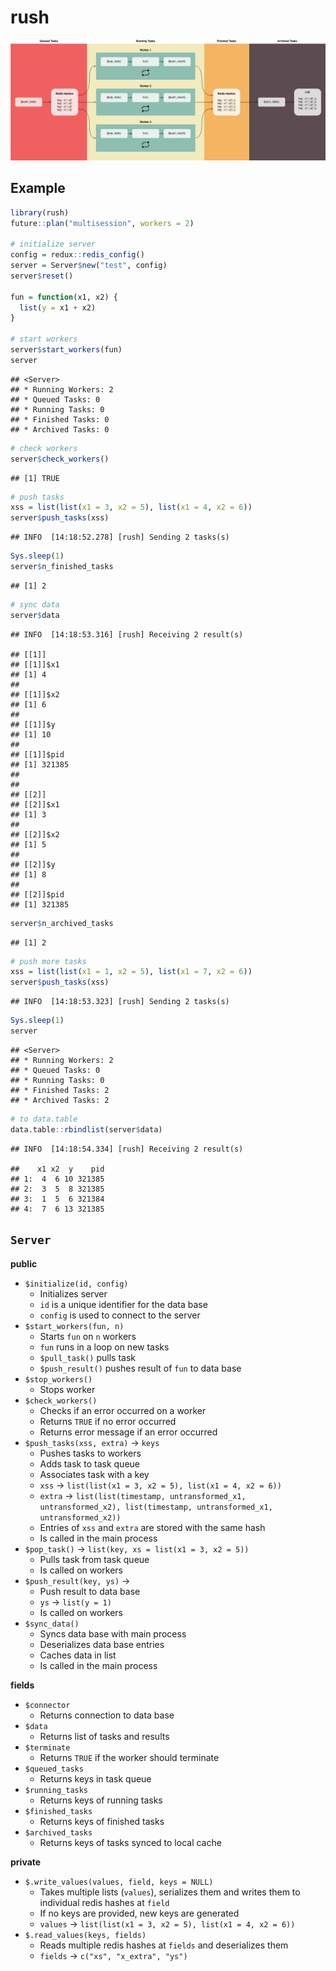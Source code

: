 
<!-- README.md is generated from README.Rmd. Please edit that file -->

# rush

![](man/figures/README-flow.png)

## Example

``` r
library(rush)
future::plan("multisession", workers = 2)

# initialize server
config = redux::redis_config()
server = Server$new("test", config)
server$reset()

fun = function(x1, x2) {
  list(y = x1 + x2)
}

# start workers
server$start_workers(fun)
server
```

    ## <Server>
    ## * Running Workers: 2
    ## * Queued Tasks: 0
    ## * Running Tasks: 0
    ## * Finished Tasks: 0
    ## * Archived Tasks: 0

``` r
# check workers
server$check_workers()
```

    ## [1] TRUE

``` r
# push tasks
xss = list(list(x1 = 3, x2 = 5), list(x1 = 4, x2 = 6))
server$push_tasks(xss)
```

    ## INFO  [14:18:52.278] [rush] Sending 2 tasks(s)

``` r
Sys.sleep(1)
server$n_finished_tasks
```

    ## [1] 2

``` r
# sync data
server$data
```

    ## INFO  [14:18:53.316] [rush] Receiving 2 result(s)

    ## [[1]]
    ## [[1]]$x1
    ## [1] 4
    ## 
    ## [[1]]$x2
    ## [1] 6
    ## 
    ## [[1]]$y
    ## [1] 10
    ## 
    ## [[1]]$pid
    ## [1] 321385
    ## 
    ## 
    ## [[2]]
    ## [[2]]$x1
    ## [1] 3
    ## 
    ## [[2]]$x2
    ## [1] 5
    ## 
    ## [[2]]$y
    ## [1] 8
    ## 
    ## [[2]]$pid
    ## [1] 321385

``` r
server$n_archived_tasks
```

    ## [1] 2

``` r
# push more tasks
xss = list(list(x1 = 1, x2 = 5), list(x1 = 7, x2 = 6))
server$push_tasks(xss)
```

    ## INFO  [14:18:53.323] [rush] Sending 2 tasks(s)

``` r
Sys.sleep(1)
server
```

    ## <Server>
    ## * Running Workers: 2
    ## * Queued Tasks: 0
    ## * Running Tasks: 0
    ## * Finished Tasks: 2
    ## * Archived Tasks: 2

``` r
# to data.table
data.table::rbindlist(server$data)
```

    ## INFO  [14:18:54.334] [rush] Receiving 2 result(s)

    ##    x1 x2  y    pid
    ## 1:  4  6 10 321385
    ## 2:  3  5  8 321385
    ## 3:  1  5  6 321384
    ## 4:  7  6 13 321385

## `Server`

**public**

  - `$initialize(id, config)`
      - Initializes server
      - `id` is a unique identifier for the data base
      - `config` is used to connect to the server
  - `$start_workers(fun, n)`
      - Starts `fun` on `n` workers
      - `fun` runs in a loop on new tasks
      - `$pull_task()` pulls task
      - `$push_result()` pushes result of `fun` to data base
  - `$stop_workers()`
      - Stops worker
  - `$check_workers()`
      - Checks if an error occurred on a worker
      - Returns `TRUE` if no error occurred
      - Returns error message if an error occurred
  - `$push_tasks(xss, extra)` -\> `keys`
      - Pushes tasks to workers
      - Adds task to task queue
      - Associates task with a key
      - `xss` -\> `list(list(x1 = 3, x2 = 5), list(x1 = 4, x2 = 6))`
      - `extra` -\> `list(list(timestamp, untransformed_x1,
        untransformed_x2), list(timestamp, untransformed_x1,
        untransformed_x2))`
      - Entries of `xss` and `extra` are stored with the same hash
      - Is called in the main process
  - `$pop_task()` -\> `list(key, xs = list(x1 = 3, x2 = 5))`
      - Pulls task from task queue
      - Is called on workers
  - `$push_result(key, ys)` -\>
      - Push result to data base
      - `ys` -\> `list(y = 1)`
      - Is called on workers
  - `$sync_data()`
      - Syncs data base with main process
      - Deserializes data base entries
      - Caches data in list
      - Is called in the main process

**fields**

  - `$connector`
      - Returns connection to data base
  - `$data`
      - Returns list of tasks and results
  - `$terminate`
      - Returns `TRUE` if the worker should terminate
  - `$queued_tasks`
      - Returns keys in task queue
  - `$running_tasks`
      - Returns keys of running tasks
  - `$finished_tasks`
      - Returns keys of finished tasks
  - `$archived_tasks`
      - Returns keys of tasks synced to local cache

**private**

  - `$.write_values(values, field, keys = NULL)`
      - Takes multiple lists (`values`), serializes them and writes them
        to individual redis hashes at `field`
      - If no keys are provided, new keys are generated
      - `values` -\> `list(list(x1 = 3, x2 = 5), list(x1 = 4, x2 = 6))`
  - `$.read_values(keys, fields)`
      - Reads multiple redis hashes at `fields` and deserializes them
      - `fields` -\> `c("xs", "x_extra", "ys")`
